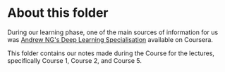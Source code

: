 # About this folder
During our learning phase, one of the main sources of information for us was [Andrew NG's Deep Learning Specialisation](https://www.coursera.org/specializations/deep-learning) available on Coursera.

This folder contains our notes made during the Course for the lectures, specifically Course 1, Course 2, and Course 5.